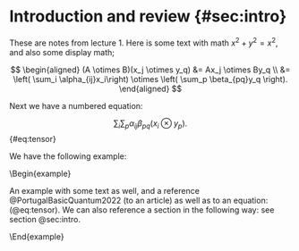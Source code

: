 # Introduction and review {#sec:intro}
These are notes from lecture 1. 
Here is some text with math $x^2 + y^2 = x^2$, and also some display math;

$$
\begin{aligned}
    (A \otimes B)(x_j \otimes y_q) &= Ax_j \otimes By_q \\
                                   &= \left( \sum_i \alpha_{ij}x_i\right) \otimes \left( \sum_p \beta_{pq}y_q \right).
\end{aligned}
$$

Next we have a numbered equation:

$$ \sum_i \sum_p \alpha_{ij}\beta_{pq}(x_i \otimes y_p). $$ {#eq:tensor}

We have the following example:
 
\Begin{example}

An example with some text as well, and a reference @PortugalBasicQuantum2022 (to an article) as well as to an equation: (@eq:tensor). We can also reference a section in the following way: see section @sec:intro.

\End{example}

